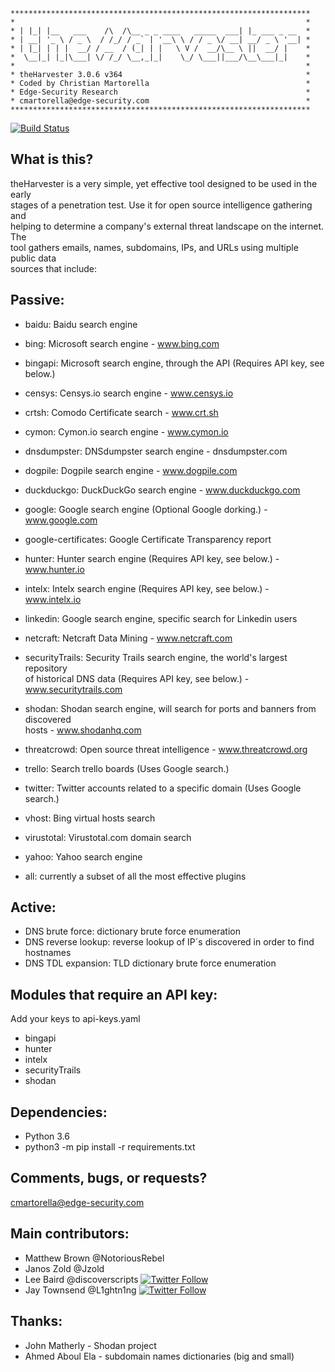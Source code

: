 ```
*******************************************************************
*                                                                 *
* | |_| |__   ___    /\  /\__ _ _ ____   _____  ___| |_ ___ _ __  *
* | __| '_ \ / _ \  / /_/ / _` | '__\ \ / / _ \/ __| __/ _ \ '__| *
* | |_| | | |  __/ / __  / (_| | |   \ V /  __/\__ \ ||  __/ |    *
*  \__|_| |_|\___| \/ /_/ \__,_|_|    \_/ \___||___/\__\___|_|    *
*                                                                 *
* theHarvester 3.0.6 v364                                         *
* Coded by Christian Martorella                                   *
* Edge-Security Research                                          *
* cmartorella@edge-security.com                                   *
*******************************************************************
```
[![Build Status](https://travis-ci.com/laramies/theHarvester.svg?branch=master)](https://travis-ci.com/laramies/theHarvester)

What is this?
-------------
theHarvester is a very simple, yet effective tool designed to be used in the early<br>
stages of a penetration test. Use it for open source intelligence gathering and<br>
helping to determine a company's external threat landscape on the internet. The<br>
tool gathers emails, names, subdomains, IPs, and URLs using multiple public data<br>
sources that include:

Passive:
--------
* baidu: Baidu search engine

* bing: Microsoft search engine - www.bing.com

* bingapi: Microsoft search engine, through the API (Requires API key, see below.)

* censys: Censys.io search engine - www.censys.io

* crtsh: Comodo Certificate search - www.crt.sh

* cymon: Cymon.io search engine - www.cymon.io

* dnsdumpster: DNSdumpster search engine - dnsdumpster.com

* dogpile: Dogpile search engine - www.dogpile.com

* duckduckgo: DuckDuckGo search engine - www.duckduckgo.com 

* google: Google search engine (Optional Google dorking.) - www.google.com

* google-certificates: Google Certificate Transparency report 

* hunter: Hunter search engine (Requires API key, see below.) - www.hunter.io

* intelx: Intelx search engine (Requires API key, see below.) - www.intelx.io

* linkedin: Google search engine, specific search for Linkedin users

* netcraft: Netcraft Data Mining - www.netcraft.com

* securityTrails: Security Trails search engine, the world's largest repository<br>
  of historical DNS data (Requires API key, see below.) - www.securitytrails.com

* shodan: Shodan search engine, will search for ports and banners from discovered<br>
  hosts - www.shodanhq.com

* threatcrowd: Open source threat intelligence - www.threatcrowd.org

* trello: Search trello boards (Uses Google search.)

* twitter: Twitter accounts related to a specific domain (Uses Google search.)

* vhost: Bing virtual hosts search

* virustotal: Virustotal.com domain search  

* yahoo: Yahoo search engine

* all: currently a subset of all the most effective plugins

Active:
-------
* DNS brute force: dictionary brute force enumeration
* DNS reverse lookup: reverse lookup of IP´s discovered in order to find hostnames
* DNS TDL expansion: TLD dictionary brute force enumeration

Modules that require an API key:
--------------------------------
Add your keys to api-keys.yaml

* bingapi
* hunter
* intelx
* securityTrails
* shodan

Dependencies:
-------------
* Python 3.6
* python3 -m pip install -r requirements.txt

Comments, bugs, or requests?
----------------------------
cmartorella@edge-security.com

Main contributors:
------------------
* Matthew Brown @NotoriousRebel
* Janos Zold @Jzold
* Lee Baird @discoverscripts [![Twitter Follow](https://img.shields.io/twitter/follow/discoverscripts.svg?style=social&label=Follow)](https://twitter.com/discoverscripts)
* Jay Townsend @L1ghtn1ng [![Twitter Follow](https://img.shields.io/twitter/follow/jay_townsend1.svg?style=social&label=Follow)](https://twitter.com/jay_townsend1)

Thanks:
-------
* John Matherly - Shodan project
* Ahmed Aboul Ela - subdomain names dictionaries (big and small)
